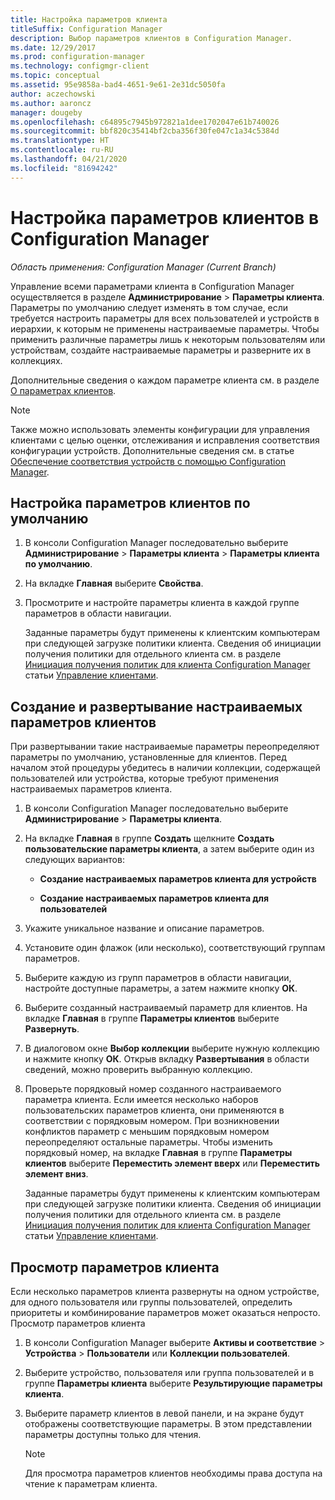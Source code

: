 ```yaml
---
title: Настройка параметров клиента
titleSuffix: Configuration Manager
description: Выбор параметров клиентов в Configuration Manager.
ms.date: 12/29/2017
ms.prod: configuration-manager
ms.technology: configmgr-client
ms.topic: conceptual
ms.assetid: 95e9858a-bad4-4651-9e61-2e31dc5050fa
author: aczechowski
ms.author: aaroncz
manager: dougeby
ms.openlocfilehash: c64895c7945b972821a1dee1702047e61b740026
ms.sourcegitcommit: bbf820c35414bf2cba356f30fe047c1a34c5384d
ms.translationtype: HT
ms.contentlocale: ru-RU
ms.lasthandoff: 04/21/2020
ms.locfileid: "81694242"
---
```

# <a name="how-to-configure-client-settings-in-configuration-manager"></a>Настройка параметров клиентов в Configuration Manager

*Область применения: Configuration Manager (Current Branch)*

Управление всеми параметрами клиента в Configuration Manager осуществляется в разделе **Администрирование** > **Параметры клиента**. Параметры по умолчанию следует изменять в том случае, если требуется настроить параметры для всех пользователей и устройств в иерархии, к которым не применены настраиваемые параметры. Чтобы применить различные параметры лишь к некоторым пользователям или устройствам, создайте настраиваемые параметры и разверните их в коллекциях.  

Дополнительные сведения о каждом параметре клиента см. в разделе [О параметрах клиентов](../../../core/clients/deploy/about-client-settings.md).

> [!NOTE]  
>  Также можно использовать элементы конфигурации для управления клиентами с целью оценки, отслеживания и исправления соответствия конфигурации устройств. Дополнительные сведения см. в статье [Обеспечение соответствия устройств с помощью Configuration Manager](../../../compliance/understand/ensure-device-compliance.md).  

##  <a name="configure-the-default-client-settings"></a>Настройка параметров клиентов по умолчанию    

1. В консоли Configuration Manager последовательно выберите **Администрирование** > **Параметры клиента** > **Параметры клиента по умолчанию**.  

2. На вкладке **Главная** выберите **Свойства**.  

3. Просмотрите и настройте параметры клиента в каждой группе параметров в области навигации.  

   Заданные параметры будут применены к клиентским компьютерам при следующей загрузке политики клиента. Сведения об инициации получения политики для отдельного клиента см. в разделе [Инициация получения политик для клиента Configuration Manager](../../../core/clients/manage/manage-clients.md#BKMK_PolicyRetrieval) статьи [Управление клиентами](../../../core/clients/manage/manage-clients.md).  

##  <a name="create-and-deploy-custom-client-settings"></a>Создание и развертывание настраиваемых параметров клиентов  
При развертывании такие настраиваемые параметры переопределяют параметры по умолчанию, установленные для клиентов. Перед началом этой процедуры убедитесь в наличии коллекции, содержащей пользователей или устройства, которые требуют применения настраиваемых параметров клиента.  

1. В консоли Configuration Manager последовательно выберите **Администрирование** > **Параметры клиента**.  

2. На вкладке **Главная** в группе **Создать** щелкните **Создать пользовательские параметры клиента**, а затем выберите один из следующих вариантов:  

   -   **Создание настраиваемых параметров клиента для устройств**  

   -   **Создание настраиваемых параметров клиента для пользователей**  

3. Укажите уникальное название и описание параметров.  

4. Установите один флажок (или несколько), соответствующий группам параметров.  

5. Выберите каждую из групп параметров в области навигации, настройте доступные параметры, а затем нажмите кнопку **ОК**.   

6. Выберите созданный настраиваемый параметр для клиентов. На вкладке **Главная** в группе **Параметры клиентов** выберите **Развернуть**.  

7. В диалоговом окне **Выбор коллекции** выберите нужную коллекцию и нажмите кнопку **ОК**. Открыв вкладку **Развертывания** в области сведений, можно проверить выбранную коллекцию.  

8. Проверьте порядковый номер созданного настраиваемого параметра клиента. Если имеется несколько наборов пользовательских параметров клиента, они применяются в соответствии с порядковым номером. При возникновении конфликтов параметр с меньшим порядковым номером переопределяют остальные параметры. Чтобы изменить порядковый номер, на вкладке **Главная** в группе **Параметры клиентов** выберите **Переместить элемент вверх** или **Переместить элемент вниз**.  

   Заданные параметры будут применены к клиентским компьютерам при следующей загрузке политики клиента. Сведения об инициации получения политики для отдельного клиента см. в разделе [Инициация получения политик для клиента Configuration Manager](../../../core/clients/manage/manage-clients.md#BKMK_PolicyRetrieval) статьи [Управление клиентами](../../../core/clients/manage/manage-clients.md).  



##  <a name="view-client-settings"></a>Просмотр параметров клиента  
 Если несколько параметров клиента развернуты на одном устройстве, для одного пользователя или группы пользователей, определить приоритеты и комбинирование параметров может оказаться непросто. Просмотр параметров клиента  

1.  В консоли Configuration Manager выберите **Активы и соответствие** > **Устройства** > **Пользователи** или **Коллекции пользователей**.  

3.  Выберите устройство, пользователя или группа пользователей и в группе **Параметры клиента** выберите **Результирующие параметры клиента**.  

4.  Выберите параметр клиентов в левой панели, и на экране будут отображены соответствующие параметры. В этом представлении параметры доступны только для чтения. 

    > [!NOTE]  
    >  Для просмотра параметров клиентов необходимы права доступа на чтение к параметрам клиента.  

    
